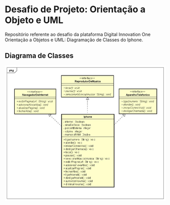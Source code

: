 # Desafio de Projeto: Orientação a Objeto e UML

Repositório referente ao desafio da plataforma Digital Innovation One Orientação a Objetos e UML: Diagramação de Classes do Iphone.

## Diagrama de Classes

![alt text](https://github.com/FernandoY2203/DIO_DesafioDeProjeto_OrientacaoObjeto_UML/blob/main/DIO_UML_Iphone.jpg?raw=true)
